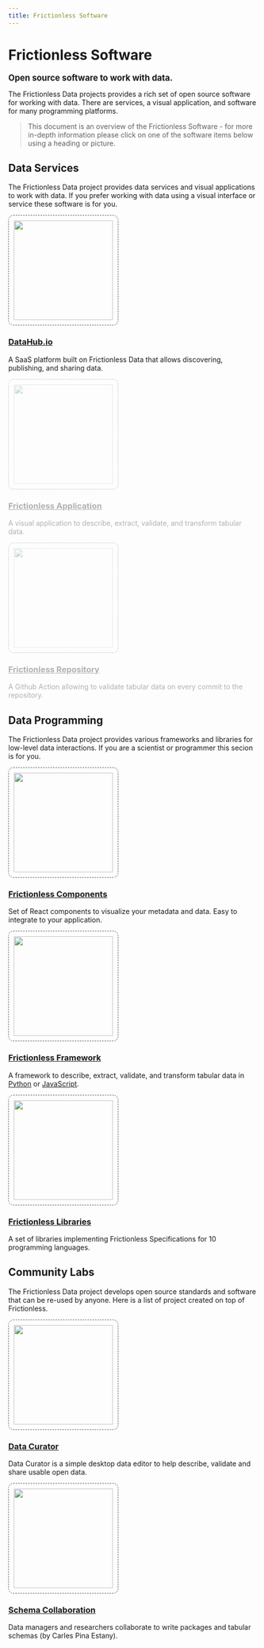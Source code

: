 ```yaml
---
title: Frictionless Software
---
```


# Frictionless Software

<big><strong>Open source software to work with data.</strong></big>

The Frictionless Data projects provides a rich set of open source software for working with data. There are services, a visual application, and software for many programming platforms.

> This document is an overview of the Frictionless Software - for more in-depth information please click on one of the software items below using a heading or picture.

## Data Services

The Frictionless Data project provides data services and visual applications to work with data. If you prefer working with data using a visual interface or service these software is for you.

<div class="main-section black-text">
    <div class="features flex flex-row flex-wrap py-4">
      <div class="w-full md:w-1/3 feature flex justify-center">
        <div class="px-8 text-center">
          <a href="https://datahub.io/" target="blank">
            <img style="width: 200px; border:dashed 1px #555; padding: 10px; border-radius: 10px;" src="/img/software/datahub.png" />
            <h3>DataHub.io</h3>
          </a>
          <p>A SaaS platform built on Frictionless Data that allows discovering, publishing, and sharing data.</p>
        </div>
      </div>
      <div class="w-full md:w-1/3 feature flex justify-center" style="opacity:0.33">
        <div class="px-8 text-center">
          <a href="https://application.frictionlessdata.io" target="blank">
            <img style="width: 200px; border:dashed 1px #555; padding: 10px; border-radius: 10px;" src="/img/software/coming-soon.png" />
            <h3>Frictionless Application</h3>
          </a>
          <p>A visual application to describe, extract, validate, and transform tabular data.</p>
        </div>
      </div>
      <div class="w-full md:w-1/3 feature flex justify-center" style="opacity:0.33">
        <div class="px-8 text-center">
          <a href="https://repository.frictionlessdata.io" target="blank">
            <img style="width: 200px; border:dashed 1px #555; padding: 10px; border-radius: 10px;" src="/img/software/coming-soon.png" />
            <h3>Frictionless Repository</h3>
          </a>
          <p>A Github Action allowing to validate tabular data on every commit to the repository.</p>
        </div>
      </div>
    </div>
</div>

## Data Programming

The Frictionless Data project provides various frameworks and libraries for low-level data interactions. If you are a scientist or programmer this secion is for you.

<div class="main-section black-text">
    <div class="features flex flex-row flex-wrap py-4">
      <div class="w-full md:w-1/3 feature flex justify-center">
        <div class="px-8 text-center">
          <a href="https://components.frictionlessdata.io/" target="blank">
            <img style="width: 200px; border:dashed 1px #555; padding: 10px; border-radius: 10px;" src="/img/software/components.png" />
            <h3>Frictionless Components</h3>
          </a>
          <p>Set of React components to visualize your metadata and data. Easy to integrate to your application.</p>
        </div>
      </div>
      <div class="w-full md:w-1/3 feature flex justify-center">
        <div class="px-8 text-center">
          <a href="https://framework.frictionlessdata.io" target="blank">
            <img style="width: 200px; border:dashed 1px #555; padding: 10px; border-radius: 10px;" src="/img/software/framework.png" />
            <h3>Frictionless Framework</h3>
          </a>
          <p>A framework to describe, extract, validate, and transform tabular data in <a href="https://framework.frictionlessdata.io/" target="blank">Python</a> or <a href="https://github.com/frictionlessdata/frictionless-js" target="blank">JavaScript</a>.</p>
        </div>
      </div>
      <div class="w-full md:w-1/3 feature flex justify-center">
        <div class="px-8 text-center">
          <a href="https://libraries.frictionlessdata.io" target="blank">
            <img style="width: 200px; border:dashed 1px #555; padding: 10px; border-radius: 10px;" src="/img/software/libraries.jpg" />
            <h3>Frictionless Libraries</h3>
          </a>
          <p>A set of libraries implementing Frictionless Specifications for 10 programming languages.</p>
        </div>
      </div>
    </div>
</div>

## Community Labs

The Frictionless Data project develops open source standards and software that can be re-used by anyone. Here is a list of project created on top of Frictionless.

<div class="main-section black-text">
    <div class="features flex flex-row flex-wrap py-4">
      <div class="w-full md:w-1/3 feature flex justify-center">
        <div class="px-8 text-center">
          <a href="https://github.com/qcif/data-curator" target="blank">
            <img style="width: 200px; border:dashed 1px #555; padding: 10px; border-radius: 10px;" src="/img/software/data-curator.png" />
            <h3>Data Curator</h3>
          </a>
          <p>Data Curator is a simple desktop data editor to help describe, validate and share usable open data.</p>
        </div>
      </div>
      <div class="w-full md:w-1/3 feature flex justify-center">
        <div class="px-8 text-center">
          <a href="https://github.com/frictionlessdata/schema-collaboration" target="blank">
            <img style="width: 200px; border:dashed 1px #555; padding: 10px; border-radius: 10px;" src="/img/software/schema-collaboration.png" />
            <h3>Schema Collaboration</h3>
          </a>
          <p>Data managers and researchers collaborate to write packages and tabular schemas (by Carles Pina Estany).</p>
        </div>
      </div>
    </div>
</div>
